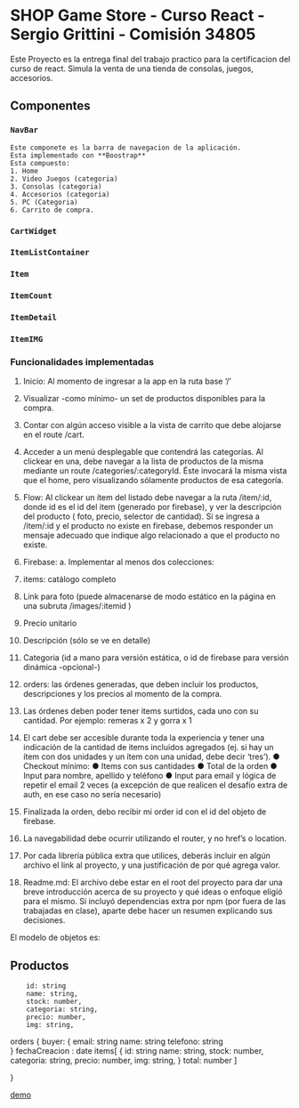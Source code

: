 # SHOP Game Store  - Curso React - Sergio Grittini - Comisión 34805

Este Proyecto es la entrega final del trabajo practico para la certificacion del curso de react.
Simula la venta de una tienda de consolas, juegos, accesorios.

## Componentes
### `NavBar`
    Este componete es la barra de navegacion de la aplicación.
    Esta implementado con **Boostrap** 
    Esta compuesto:
    1. Home
    2. Video Juegos (categoria)
    3. Consolas (categoria)
    4. Accesorios (categoria)
    5. PC (Categoria)
    6. Carrito de compra.

### `CartWidget`
### `ItemListContainer`
### `Item`
### `ItemCount`
### `ItemDetail`
### `ItemIMG`

### Funcionalidades implementadas
1. Inicio: Al momento de ingresar a la app en la ruta base ‘/’
2. Visualizar -como mínimo- un set de productos disponibles para la
compra.
3. Contar con algún acceso visible a la vista de carrito que debe alojarse
en el route /cart.
4. Acceder a un menú desplegable que contendrá las categorías. Al
clickear en una, debe navegar a la lista de productos de la misma
mediante un route /categories/:categoryId. Éste invocará la misma
vista que el home, pero visualizando sólamente productos de esa
categoría.
5. Flow: Al clickear un ítem del listado debe navegar a la ruta /item/:id, donde
id es el id del item (generado por firebase), y ver la descripción del producto (
foto, precio, selector de cantidad). Si se ingresa a /item/:id y el producto no
existe en firebase, debemos responder un mensaje adecuado que indique
algo relacionado a que el producto no existe.
6. Firebase:
 a. Implementar al menos dos colecciones:
7. items: catálogo completo
8. Link para foto (puede almacenarse de modo estático en
    la página en una subruta /images/:itemid )
9. Precio unitario
10. Descripción (sólo se ve en detalle)
11. Categoria (id a mano para versión estática, o id de
firebase para versión dinámica -opcional-)
12. orders: las órdenes generadas, que deben incluir los
productos, descripciones y los precios al momento de la
compra.
13. Las órdenes deben poder tener items surtidos, cada uno
con su cantidad. Por ejemplo: remeras x 2 y gorra x 1

14. El cart debe ser accesible durante toda la experiencia y tener una indicación
de la cantidad de items incluidos agregados (ej. si hay un ítem con dos
unidades y un ítem con una unidad, debe decir ‘tres’).
● Checkout mínimo:
● Items con sus cantidades
● Total de la orden
● Input para nombre, apellido y teléfono
● Input para email y lógica de repetir el email 2 veces (a excepción de
que realicen el desafío extra de auth, en ese caso no sería necesario)
15. Finalizada la orden, debo recibir mi order id con el id del objeto de firebase.
16. La navegabilidad debe ocurrir utilizando el router, y no href’s o location.
17. Por cada librería pública extra que utilices, deberás incluir en algún archivo el
link al proyecto, y una justificación de por qué agrega valor.
18. Readme.md: El archivo debe estar en el root del proyecto para dar una breve
introducción acerca de su proyecto y qué ideas o enfoque eligió para el
mismo. Si incluyó dependencias extra por npm (por fuera de las trabajadas en
clase), aparte debe hacer un resumen explicando sus decisiones.


El modelo de objetos es:
## Productos
```
    id: string
    name: string,
    stock: number,
    categoria: string,
    precio: number,
    img: string,
```

orders
{
    buyer: {
        email: string 
        name: string
        telefono: string   
    }
    fechaCreacion : date
    items[ {
                id: string
                name: string,
                stock: number,
                categoria: string,
                precio: number,
                img: string,
        }
        total: number
        ]

}


[demo](/demoFuncionamiento.gif)
